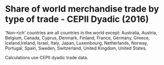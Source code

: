 # Share of world merchandise trade by type of trade - CEPII Dyadic (2016)

'Non-rich' countries are all countries in the world except: Australia, Austria, Belgium, Canada, Cyprus, Denmark, Finland, France, Germany, Greece, Iceland,Ireland, Israel, Italy, Japan, Luxembourg, Netherlands, Norway, Portugal, Spain, Sweden, Switzerland, United Kingdom, United States.

Calculations use CEPII dyadic trade data.